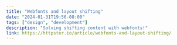 ```yaml
---
title: "Webfonts and layout shifting"
date: "2024-01-31T19:56-08:00"
tags: ["design", "development"]
description: "Solving shifting content with webfonts!"
link: https://httpster.io/article/webfonts-and-layout-shifting/
---
```

